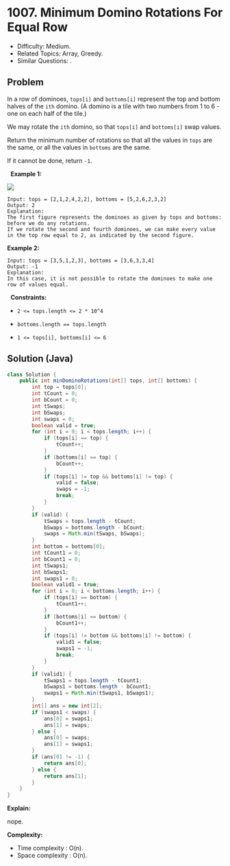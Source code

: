 # 1007. Minimum Domino Rotations For Equal Row

- Difficulty: Medium.
- Related Topics: Array, Greedy.
- Similar Questions: .

## Problem

In a row of dominoes, ```tops[i]``` and ```bottoms[i]``` represent the top and bottom halves of the ```ith``` domino. (A domino is a tile with two numbers from 1 to 6 - one on each half of the tile.)

We may rotate the ```ith``` domino, so that ```tops[i]``` and ```bottoms[i]``` swap values.

Return the minimum number of rotations so that all the values in ```tops``` are the same, or all the values in ```bottoms``` are the same.

If it cannot be done, return ```-1```.

 
**Example 1:**

![](https://assets.leetcode.com/uploads/2021/05/14/domino.png)

```
Input: tops = [2,1,2,4,2,2], bottoms = [5,2,6,2,3,2]
Output: 2
Explanation: 
The first figure represents the dominoes as given by tops and bottoms: before we do any rotations.
If we rotate the second and fourth dominoes, we can make every value in the top row equal to 2, as indicated by the second figure.
```

**Example 2:**

```
Input: tops = [3,5,1,2,3], bottoms = [3,6,3,3,4]
Output: -1
Explanation: 
In this case, it is not possible to rotate the dominoes to make one row of values equal.
```

 
**Constraints:**


	
- ```2 <= tops.length <= 2 * 10^4```
	
- ```bottoms.length == tops.length```
	
- ```1 <= tops[i], bottoms[i] <= 6```



## Solution (Java)

```java
class Solution {
    public int minDominoRotations(int[] tops, int[] bottoms) {
        int top = tops[0];
        int tCount = 0;
        int bCount = 0;
        int tSwaps;
        int bSwaps;
        int swaps = 0;
        boolean valid = true;
        for (int i = 0; i < tops.length; i++) {
            if (tops[i] == top) {
                tCount++;
            }
            if (bottoms[i] == top) {
                bCount++;
            }
            if (tops[i] != top && bottoms[i] != top) {
                valid = false;
                swaps = -1;
                break;
            }
        }
        if (valid) {
            tSwaps = tops.length - tCount;
            bSwaps = bottoms.length - bCount;
            swaps = Math.min(tSwaps, bSwaps);
        }
        int bottom = bottoms[0];
        int tCount1 = 0;
        int bCount1 = 0;
        int tSwaps1;
        int bSwaps1;
        int swaps1 = 0;
        boolean valid1 = true;
        for (int i = 0; i < bottoms.length; i++) {
            if (tops[i] == bottom) {
                tCount1++;
            }
            if (bottoms[i] == bottom) {
                bCount1++;
            }
            if (tops[i] != bottom && bottoms[i] != bottom) {
                valid1 = false;
                swaps1 = -1;
                break;
            }
        }
        if (valid1) {
            tSwaps1 = tops.length - tCount1;
            bSwaps1 = bottoms.length - bCount1;
            swaps1 = Math.min(tSwaps1, bSwaps1);
        }
        int[] ans = new int[2];
        if (swaps1 < swaps) {
            ans[0] = swaps1;
            ans[1] = swaps;
        } else {
            ans[0] = swaps;
            ans[1] = swaps1;
        }
        if (ans[0] != -1) {
            return ans[0];
        } else {
            return ans[1];
        }
    }
}
```

**Explain:**

nope.

**Complexity:**

* Time complexity : O(n).
* Space complexity : O(n).
